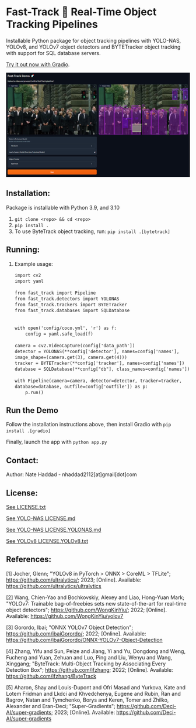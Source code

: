 # Fast-Track 🚀 Real-Time Object Tracking Pipelines

Installable Python package for object tracking pipelines with YOLO-NAS, YOLOv8, and YOLOv7 object detectors and BYTETracker object tracking with support for SQL database servers.

[Try it out now with Gradio](#run-the-demo).

![Try out the Gradio Demo!](media/gradio_demo.png)

## Installation:

Package is installable with Python 3.9, and 3.10

1. `git clone <repo> && cd <repo>`
1. `pip install .`
1. To use ByteTrack object tracking, run: `pip install .[bytetrack]`

## Running:

1. Example usage:
    ```
    import cv2
    import yaml

    from fast_track import Pipeline
    from fast_track.detectors import YOLONAS
    from fast_track.trackers import BYTETracker
    from fast_track.databases import SQLDatabase


    with open('config/coco.yml', 'r') as f:
        config = yaml.safe_load(f)

    camera = cv2.VideoCapture(config['data_path'])
    detector = YOLONAS(**config['detector'], names=config['names'], image_shape=(camera.get(3), camera.get(4)))
    tracker = BYTETracker(**config['tracker'], names=config['names'])
    database = SQLDatabase(**config["db"], class_names=config['names'])

    with Pipeline(camera=camera, detector=detector, tracker=tracker, database=database, outfile=config['outfile']) as p:
        p.run()
    ```

## Run the Demo

Follow the installation instructions above, then install Gradio with `pip install .[gradio]`

Finally, launch the app with `python app.py`

## Contact:
Author: Nate Haddad - nhaddad2112[at]gmail[dot]com

## License:
[See LICENSE.txt](LICENSE.txt)

[See YOLO-NAS LICENSE.md](fast_track/object_detection/third_party/yolo_nas/LICENSE.md)

[See YOLO-NAS LICENSE.YOLONAS.md](LICENSE.YOLONAS.md)

[See YOLOv8 LICENSE.YOLOv8.txt](LICENSE.YOLOv8.txt)

## References:
[1] Jocher, Glenn; "YOLOv8 in PyTorch > ONNX > CoreML > TFLite"; https://github.com/ultralytics/; 2023; [Online]. Available: https://github.com/ultralytics/ultralytics 

[2] Wang, Chien-Yao and Bochkovskiy, Alexey and Liao, Hong-Yuan Mark; "YOLOv7: Trainable bag-of-freebies sets new state-of-the-art for real-time object detectors"; https://github.com/WongKinYiu/; 2022; [Online]. Available: https://github.com/WongKinYiu/yolov7

[3] Gorordo, Ibai; "ONNX YOLOv7 Object Detection"; https://github.com/ibaiGorordo/; 2022; [Online]. Available: https://github.com/ibaiGorordo/ONNX-YOLOv7-Object-Detection

[4] Zhang, Yifu and Sun, Peize and Jiang, Yi and Yu, Dongdong and Weng, Fucheng and Yuan, Zehuan and Luo, Ping and Liu, Wenyu and Wang, Xinggang; "ByteTrack: Multi-Object Tracking by Associating Every Detection Box"; https://github.com/ifzhang; 2022; [Online]. Available: https://github.com/ifzhang/ByteTrack

[5] Aharon, Shay and Louis-Dupont and Ofri Masad and Yurkova, Kate and Lotem Fridman and Lkdci and Khvedchenya, Eugene and Rubin, Ran and Bagrov, Natan and Tymchenko, Borys and Keren, Tomer and Zhilko, Alexander and Eran-Deci; "Super-Gradients"; https://github.com/Deci-AI/super-gradients; 2023; [Online]. Available: https://github.com/Deci-AI/super-gradients
